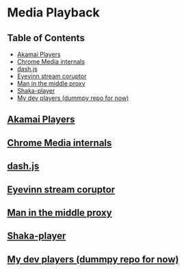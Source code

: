 <!-- omit in toc -->
# Media Playback

<!-- omit in toc -->
## Table of Contents
- [Akamai Players](#akamai-players)
- [Chrome Media internals](#chrome-media-internals)
- [dash.js](#dashjs)
- [Eyevinn stream coruptor](#eyevinn-stream-coruptor)
- [Man in the middle proxy](#man-in-the-middle-proxy)
- [Shaka-player](#shaka-player)
- [My dev players (dummpy repo for now)](#my-dev-players-dummpy-repo-for-now)


## [Akamai Players]
## [Chrome Media internals]
## [dash.js]
## [Eyevinn stream coruptor]
## [Man in the middle proxy]
## [Shaka-player]
## [My dev players (dummpy repo for now)]

<!----------- 
Reference Links - NOTE this block must be copied to the foot of each page for useage globally 
---------->
<!-- Local -->
[Media Preparation - *Encoding, Packaging & Encryption*]:./docs/media-preparation/media-preparation
[Media Analysis & Conformance]:./docs/analysis-conformance/analysis-conformance
[Media Playback]:./docs/media-playback/media-playback
[Media Standards]:./docs/standards/standards
[My dev players (dummpy repo for now)]:./players/players

<!-- External -->
<!-- Media Preparation -->
[EventMessageTrack]:https://github.com/unifiedstreaming/event-message-track
[Bento4]:https://github.com/axiomatic-systems/Bento4
[FFmpeg]:https://github.com/FFmpeg/FFmpeg
[fmp4-ingest]:https://github.com/unifiedstreaming/fmp4-ingest
[GPAC]:https://wiki.gpac.io/
[PyCpix]:https://github.com/unifiedstreaming/pycpix
[Shaka Packager]:https://github.com/shaka-project/shaka-packager

<!-- Media Analysis & Conformance -->
[Akamai stream-validator]:https://players.akamai.com/stream-validator
[Apple HLS Tools]:https://developer.apple.com/documentation/http-live-streaming/using-apple-s-http-live-streaming-hls-tools
[Aximon DRM Decoders]:https://tools.axinom.com/
[DASH-IF Conformance]:https://conformance.dashif.org/
[DASH-IF Content Protection List]:https://dashif.org/identifiers/content_protection/
[Dolby Stream Validator]:https://ott.dolby.com/OnDelKits_dev/StreamValidator/Start_Here.html
[Epic Labs Video Comparator]:https://github.com/epiclabs-io/epic-video-comparator
[EventMessageTrack]:https://github.com/unifiedstreaming/event-message-track
[fmp4ingest]:https://github.com/unifiedstreaming/fmp4-ingest
[Google DAI SDK for HTML5 Video Suite Inspector]:https://googleads.github.io/googleads-ima-html5-dai/vsi/
[GPAC/MP4BOX]:https://github.com/gpac/gpac/wiki/MP4Box
[M2AMedia SCTE35 Dump for MPEGTS]:https://github.com/m2amedia/scte35dump
[Middleman SCTE35/104 Parser]:https://tools.middleman.tv/scte35-parser
[ThreeFive (Scte35)]:https://github.com/futzu/SCTE-35_threefive
[Thumbcoil Video Inspector]:https://thumb.co.il/
[Unified Streaming Validator]:https://validator.unified-streaming.com/

<!-- Media Analysis & Conformance -->
[Akamai Players]:https://players.akamai.com/players
[Chrome Media internals]:chrome://media-internals
[dash.js]:https://github.com/Dash-Industry-Forum/dash.js
[Eyevinn stream coruptor]:https://github.com/Eyevinn/streaming-onboarding/blob/master/Stream-Corruptor.md
[Man in the middle proxy]:https://github.com/mitmproxy/mitmproxy
[Shaka-player]:https://github.com/shaka-project/shaka-player
[My dev players (dummpy repo for now)]:./players/players.md

<!-- Media Standards - Interoprability -->  
[DASH-IF Interoperability Guidelines v5]:https://dashif.org/guidelines/iop-v5/
[DASH-IF Live Media Ingest Protocol]:https://dashif-documents.azurewebsites.net/Ingest/master/DASH-IF-Ingest.html
[Microsoft/Azure Smooth Streaming Live Ingest Specification]:https://learn.microsoft.com/en-us/previous-versions/media-services/previous/media-services-fmp4-live-ingest-overview
[HTTP Live Streaming Overview (HLS)]:https://developer.apple.com/documentation/http-live-streaming
[CTA-5005-A DASH-HLS Interoprability Specification]:https://cdn.cta.tech/cta/media/media/resources/standards/cta-5005-a-final.pdf
[DVB A178-3 Targeted Advertisement Bluebook for DVB-DASH]:https://dvb.org/?standard=dynamic-substitution-of-content-in-linear-broadcast-part-3-carriage-and-signalling-of-placement-opportunity-information-in-dvb-dash

<!-- Media Standards - Presentation formats --> 
[ISO/IEC 23009-01]:https://www.iso.org/standard/83314.html
[IETF RFC8216]:https://datatracker.ietf.org/doc/html/draft-pantos-hls-rfc8216bis

<!-- Media Standards - Segmentation & Container Formats -->
[ISO/IEC 14496-12]:https://www.iso.org/standard/83102.html
[ISO/IEC 23000-19]:https://www.iso.org/standard/85623.html
[ISO/IEC 23001-18]:https://www.iso.org/standard/82529.html

<!-- Media Standards - Compression & Sample Formats -->
[ISO/IEC 14496-10]:https://www.iso.org/standard/83529.html
[ISO/IEC 23008-2]:https://www.iso.org/standard/85457.html
[ISO/IEC 14496-3]:https://www.iso.org/standard/76383.html
[ISO/IEC 23008-3]:https://www.iso.org/standard/83525.html
[ISO/IEC 14496-15]:https://www.iso.org/standard/83336.html
[ISO/IEC 14496-30]:https://www.iso.org/standard/75394.html
[ISO/IEC 23001-7]:https://iso.org/standard/84637.html

<!-- Media Standards - Groups -->
[3GPP]:https://www.3gpp.org/
[Alliance for Open media]:https://aomedia.org/
[ATSC]:https://www.atsc.org/
[CP2PA]:https://c2pa.org/
[CTA-Wave]:https://github.com/cta-wave
[DASH-IF]:https://dashif.org/
[DVB]:https://dvb.org/
[HbbTV]:https://www.hbbtv.org/
[ISO]:https://www.iso.org/home.html
[ITU]:https://www.itu.int/en/Pages/default.aspx
[MP4 Registration Authority]:https://mp4ra.org/
[MPEG]:https://www.mpeg.org/about-mpeg/
[SCTE]:https://www.scte.org/
[SMPTE]:https://www.smpte.org/
[SVTA]:https://www.svta.org/
[W3C]:https://www.w3.org/

<!-- 3rd Party Resource -->
[https://awesome.video]:https://awesome.video

